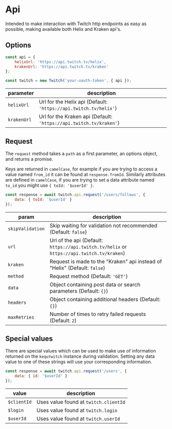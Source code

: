 # Api

Intended to make interaction with Twitch http endpoints as easy as possible, making available both Helix and Kraken api's.

## Options

```javascript
const api = {
    helixUrl: 'https://api.twitch.tv/helix',
    krakenUrl: 'https://api.twitch.tv/kraken'
};

const twitch = new Twitch('your-oauth-token', { api });
```

| parameter | description |
| - | - |
| `helixUrl` | Url for the Helix api (Default: `'https://api.twitch.tv/helix'`) |
| `krakenUrl` | Url for the Kraken api (Default: `'https://api.twitch.tv/kraken'`) |

## Request

The `request` method takes a `path` as a first parameter, an options object, and returns a promise.

Keys are returned in `camelCase`, for example if you are trying to access a value named `from_id` it can be found at `response.fromId`. Similarly attributes are defined in `camelCase`, if you are trying to set a data attribute named `to_id` you might use `{ toId: '$userId' }`.

```javascript
const response = await twitch.api.request('/users/follows', {
    data: { toId: '$userId' }
});
```

| param | description |
| - | - |
| `skipValidation` | Skip waiting for validation not recommended (Default: `false`) |
| `url` | Url of the api (Default: ``https://api.twitch.tv/helix`` or ``https://api.twitch.tv/kraken``) |
| `kraken` | Request is made to the "Kraken" api instead of "Helix" (Default: `false`) |
| `method` | Request method (Default: `'GET'`) |
| `data` | Object containing post data or search parameters (Default: `{}`) |
| `headers` | Object containing additional headers (Default: `{}`) |
| `maxRetries` | Number of times to retry failed requests (Default: `2`) |

## Special values

There are special values which can be used to make use of information returned on the `kequtwitch` instance during validation. Setting any data value to one of these strings will use your corresponding information.

```javascript
const response = await twitch.api.request('/users', {
    data: { id: '$userId' }
});
```

| value | description |
| - | - |
| `$clientId` | Uses value found at `twitch.clientId` |
| `$login` | Uses value found at `twitch.login` |
| `$userId` | Uses value found at `twitch.userId` |
